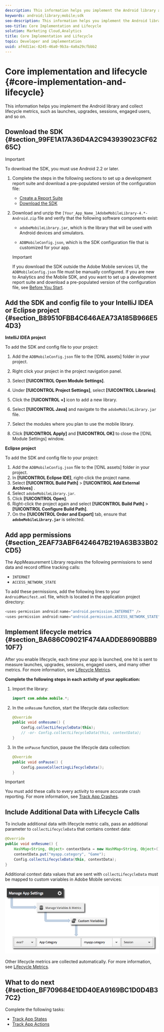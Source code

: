 ```yaml
---
description: This information helps you implement the Android library and collect lifecycle metrics, such as launches, upgrades, sessions, engaged users, and so on.
keywords: android;library;mobile;sdk
seo-description: This information helps you implement the Android library and collect lifecycle metrics, such as launches, upgrades, sessions, engaged users, and so on.
seo-title: Core Implementation and Lifecycle
solution: Marketing Cloud,Analytics
title: Core Implementation and Lifecycle
topic: Developer and implementation
uuid: af4d11ac-8245-46a0-9b3a-4a0a29cfbbb2
---
```


# Core implementation and lifecycle {#core-implementation-and-lifecycle}

This information helps you implement the Android library and collect lifecycle metrics, such as launches, upgrades, sessions, engaged users, and so on.

## Download the SDK {#section_99FE1A17A36D4A2C943939023CF6265C}

>[!IMPORTANT]
>
>To download the SDK, you must use Android 2.2 or later.

1. Complete the steps in the following sections to set up a development report suite and download a pre-populated version of the configuration file:

    * [Create a Report Suite](/help/android/getting-started/requirements.md) 
    * [Download the SDK](/help/android/getting-started/requirements.md)

1. Download and unzip the `[Your_App_Name_]AdobeMobileLibrary-4.*-Android.zip` file and verify that the following software components exist:

    * `adobeMobileLibrary.jar`, which is the library that will be used with Android devices and simulators. 

    * `ADBMobileConfig.json`, which is the SDK configuration file that is customized for your app.

    >[!IMPORTANT]
    >
    >If you download the SDK outside the Adobe Mobile services UI, the `ADBMobileConfig.json` file must be manually configured. If you are new to Analytics and the Mobile SDK, and you want to set up a development report suite and download a pre-populated version of the configuration file, see [Before You Start](/help/android/getting-started/requirements.md).

## Add the SDK and config file to your IntelliJ IDEA or Eclipse project {#section_B89510FBB4C646AEA73A185B966E54D3}

**IntelliJ IDEA project**

To add the SDK and config file to your project:

1. Add the `ADBMobileConfig.json` file to the [!DNL assets] folder in your project. 

1. Right click your project in the project navigation panel. 
1. Select **[!UICONTROL Open Module Settings]**. 
1. Under **[!UICONTROL Project Settings]**, select **[!UICONTROL Libraries]**. 
1. Click the **[!UICONTROL +]** icon to add a new library. 
1. Select **[!UICONTROL Java]** and navigate to the `adobeMobileLibrary.jar` file. 
1. Select the modules where you plan to use the mobile library. 
1. Click **[!UICONTROL Apply]** and **[!UICONTROL OK]** to close the [!DNL Module Settings] window.

**Eclipse project**

To add the SDK and config file to your project:

1. Add the `ADBMobileConfig.json` file to the [!DNL assets] folder in your project. 
1. In **[!UICONTROL Eclipse IDE]**, right-click the project name. 
1. Select  **[!UICONTROL Build Path]** > **[!UICONTROL Add External Archives]** . 
1. Select `adobeMobileLibrary.jar`. 
1. Click **[!UICONTROL Open]**. 
1. Right-click the project again and select **[!UICONTROL Build Path]** > **[!UICONTROL Configure Build Path]**. 
1. On the **[!UICONTROL Order and Export]** tab, ensure that **`adobeMobileLibrary.jar`** is selected.

## Add app permissions {#section_2EAF73ABF6424647B219A63B33B02CD5}

The AppMeasurement Library requires the following permissions to send data and record offline tracking calls:

* `INTERNET` 
* `ACCESS_NETWORK_STATE`

To add these permissions, add the following lines to your `AndroidManifest.xml` file, which is located in the application project directory:

```java
<uses-permission android:name="android.permission.INTERNET" /> 
<uses-permission android:name="android.permission.ACCESS_NETWORK_STATE" />
```

## Implement lifecycle metrics {#section_BA686C09021F474AADDE8690BBB910F7}

After you enable lifecycle, each time your app is launched, one hit is sent to measure launches, upgrades, sessions, engaged users, and many other metrics. For more information, see [Lifecycle Metrics](/help/android/metrics.md).

**Complete the following steps in each activity of your application:**

1. Import the library: 

   ```java
   import com.adobe.mobile.*;
   ```

1. In the `onResume` function, start the lifecycle data collection: 

   ```java
   @Override 
   public void onResume() { 
       Config.collectLifecycleData(this); 
       // -or- Config.collectLifecycleData(this, contextData); 
   }
   ```

1. In the `onPause` function, pause the lifecycle data collection: 

   ```java
   @Override 
   public void onPause() { 
       Config.pauseCollectingLifecycleData(); 
   }
   ```

>[!IMPORTANT]
>
>You must add these calls to every activity to ensure accurate crash reporting. For more information, see [Track App Crashes](/help/android/analytics-main/crashes.md).

## Include Additional Data with Lifecycle Calls

To include additional data with lifecycle metric calls, pass an additional parameter to `collectLifecycleData` that contains context data:

```java
@Override 
public void onResume() {
    HashMap<String, Object> contextData = new HashMap<String, Object>(); 
    contextData.put("myapp.category", "Game"); 
    Config.collectLifecycleData(this, contextData); 
}
```

Additional context data values that are sent with `collectLifecycleData` must be mapped to custom variables in Adobe Mobile services: 

![](assets/map-variable-lifecycle.png)

Other lifecycle metrics are collected automatically. For more information, see [Lifecycle Metrics](/help/android/metrics.md).

## What to do next {#section_BF709684E1DD40EA9169BC1D0D4B37C2}

Complete the following tasks:

* [Track App States](/help/android/analytics-main/states.md) 
* [Track App Actions](/help/android/analytics-main/actions.md)

